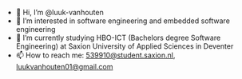 - 👋 Hi, I’m @luuk-vanhouten
- 👀 I’m interested in software engineering and embedded software engineering
- 🌱 I’m currently studying HBO-ICT (Bachelors degree Software Engineering) at Saxion University of Applied Sciences in Deventer
- 📫 How to reach me: 539910@student.saxion.nl, luukvanhouten01@gmail.com

<!---
luuk-vanhouten/luuk-vanhouten is a ✨ special ✨ repository because its `README.md` (this file) appears on your GitHub profile.
You can click the Preview link to take a look at your changes.
--->
